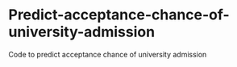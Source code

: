 # Predict-acceptance-chance-of-university-admission
Code to predict acceptance chance of university admission
